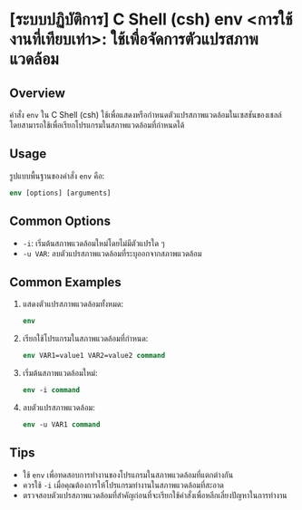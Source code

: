 # [ระบบปฏิบัติการ] C Shell (csh) env <การใช้งานที่เทียบเท่า>: ใช้เพื่อจัดการตัวแปรสภาพแวดล้อม

## Overview
คำสั่ง `env` ใน C Shell (csh) ใช้เพื่อแสดงหรือกำหนดตัวแปรสภาพแวดล้อมในเซสชันของเชลล์ โดยสามารถใช้เพื่อเรียกโปรแกรมในสภาพแวดล้อมที่กำหนดได้

## Usage
รูปแบบพื้นฐานของคำสั่ง `env` คือ:

```csh
env [options] [arguments]
```

## Common Options
- `-i`: เริ่มต้นสภาพแวดล้อมใหม่โดยไม่มีตัวแปรใด ๆ
- `-u VAR`: ลบตัวแปรสภาพแวดล้อมที่ระบุออกจากสภาพแวดล้อม

## Common Examples
1. แสดงตัวแปรสภาพแวดล้อมทั้งหมด:
   ```csh
   env
   ```

2. เรียกใช้โปรแกรมในสภาพแวดล้อมที่กำหนด:
   ```csh
   env VAR1=value1 VAR2=value2 command
   ```

3. เริ่มต้นสภาพแวดล้อมใหม่:
   ```csh
   env -i command
   ```

4. ลบตัวแปรสภาพแวดล้อม:
   ```csh
   env -u VAR1 command
   ```

## Tips
- ใช้ `env` เพื่อทดสอบการทำงานของโปรแกรมในสภาพแวดล้อมที่แตกต่างกัน
- ควรใช้ `-i` เมื่อคุณต้องการให้โปรแกรมทำงานในสภาพแวดล้อมที่สะอาด
- ตรวจสอบตัวแปรสภาพแวดล้อมที่สำคัญก่อนที่จะเรียกใช้คำสั่งเพื่อหลีกเลี่ยงปัญหาในการทำงาน